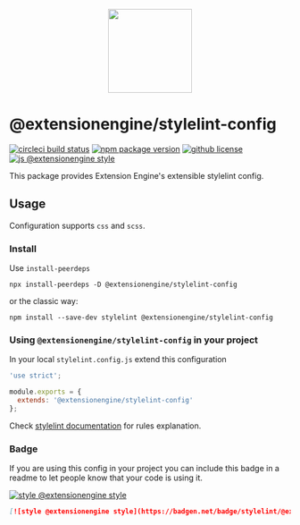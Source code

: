 <p align="center">
  <a href="#">
    <img width="150" src="https://cdn.jsdelivr.net/gh/ExtensionEngine/stylelint-config/media/logo.svg">
  </a>
</p>

# @extensionengine/stylelint-config

[![circleci build
status](https://badgen.net/circleci/github/ExtensionEngine/stylelint-config/master?icon)](https://circleci.com/gh/ExtensionEngine/stylelint-config)
[![npm package
version](https://badgen.net/npm/v/@extensionengine/stylelint-config)](https://npm.im/@extensionengine/stylelint-config)
[![github
license](https://badgen.net/github/license/ExtensionEngine/stylelint-config)](https://github.com/ExtensionEngine/stylelint-config/blob/master/LICENSE)
[![js @extensionengine
style](https://badgen.net/badge/code%20style/@extensionengine/black)](https://github.com/ExtensionEngine/eslint-config)

This package provides Extension Engine's extensible stylelint config.

## Usage

Configuration supports `css` and `scss`.

### Install

Use `install-peerdeps`

```
npx install-peerdeps -D @extensionengine/stylelint-config
```

or the classic way:

```
npm install --save-dev stylelint @extensionengine/stylelint-config
```

### Using `@extensionengine/stylelint-config` in your project

In your local `stylelint.config.js` extend this configuration

```js
'use strict';

module.exports = {
  extends: '@extensionengine/stylelint-config'
};
```

Check [stylelint documentation](https://stylelint.io/user-guide/rules) for rules
explanation.

### Badge

If you are using this config in your project you can include this badge in a
readme to let people know that your code is using it.

[![style @extensionengine
style](https://badgen.net/badge/stylelint/@extensionengine/black)](https://github.com/ExtensionEngine/stylelint-config)

```markdown
[![style @extensionengine style](https://badgen.net/badge/stylelint/@extensionengine/black)](https://github.com/ExtensionEngine/stylelint-config)
```
